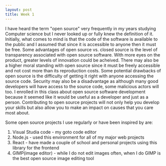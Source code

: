 ```yaml
---
layout: post
title: Week 1
---
```


I have heard the term "open source" very frequently in my years studying Computer science but I never looked up or fully knew the definition of it. Initially, what comes to mind is that the code of the software is available to the public and I assumed that since it is accessible to anyone then it must be free. Some advantages of open source vs. closed source is the level of transparency associated with open source software. With more eyes on the product, greater levels of innovation could be acheived. There may also be a higher moral standing with open source since it must be freely accessible and not cost more than its reproduction costs. Some potential drawbacks of open source is the difficulty of getting it right with anyone accessing the source code. Security may also be a disadvantage as although many good developers will have access to the source code, some malicious actors will too. I enrolled in this class about open source software development because it seemed like it would be useful as a developer and just as a person. Contributing to open source projects will not only help you develop your skills but also allow you to make an impact on causes that you care most about.

Some open source projects I use regularly or have been inspired by are: 
1. Visual Studia code - my goto code editor 
2. Node.js - used this environment for all of my major web projects
3. React - have made a couple of school and personal projects using this library for the frontend
4. GIMP(image editor) - while I do not edit images often, when I do GIMP is the best open source image editing tool


